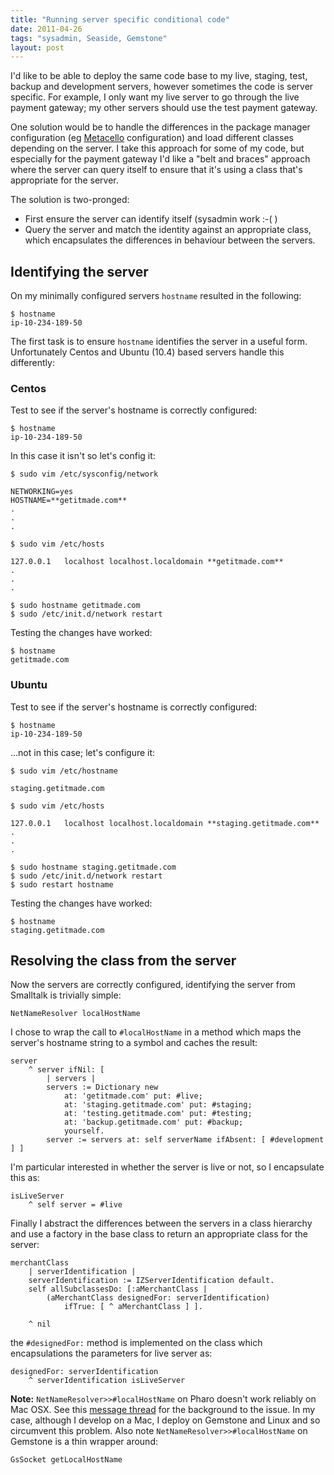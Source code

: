 ```yaml
---
title: "Running server specific conditional code"
date: 2011-04-26
tags: "sysadmin, Seaside, Gemstone"
layout: post
---
```

I'd like to be able to deploy the same code base to my live, staging, test, backup and development servers, however sometimes the code is server specific. For example, I only want my live server to go through the live payment gateway; my other servers should use the test payment gateway.

One solution would be to handle the differences in the package manager configuration (eg [Metacello](http://code.google.com/p/metacello/) configuration) and load different classes depending on the server. I take this approach for some of my code, but especially for the payment gateway I'd like a "belt and braces" approach where the server can query itself to ensure that it's using a class that's appropriate for the server.

The solution is two-pronged:

* First ensure the server can identify itself (sysadmin work :-( )
* Query the server and match the identity against an appropriate class, which encapsulates the differences in behaviour between the servers.


## Identifying the server
On my minimally configured servers `hostname` resulted in the following:

```
$ hostname
ip-10-234-189-50
```

The first task is to ensure `hostname` identifies the server in a useful form. Unfortunately Centos and Ubuntu (10.4) based servers handle this differently:

### Centos
Test to see if the server's hostname is correctly configured:

```
$ hostname
ip-10-234-189-50
```

In this case it isn't so let's config it:

```
$ sudo vim /etc/sysconfig/network
```

```
NETWORKING=yes
HOSTNAME=**getitmade.com**
.
.
.
```

```
$ sudo vim /etc/hosts
```
```
127.0.0.1   localhost localhost.localdomain **getitmade.com**
.
.
.
```


```
$ sudo hostname getitmade.com
$ sudo /etc/init.d/network restart
```

Testing the changes have worked:
```
$ hostname
getitmade.com
```

### Ubuntu
Test to see if the server's hostname is correctly configured:

```
$ hostname
ip-10-234-189-50
```

...not in this case; let's configure it:

```
$ sudo vim /etc/hostname
```

```
staging.getitmade.com
```

```
$ sudo vim /etc/hosts
```
```
127.0.0.1   localhost localhost.localdomain **staging.getitmade.com**
.
.
.
```

```
$ sudo hostname staging.getitmade.com
$ sudo /etc/init.d/network restart
$ sudo restart hostname
```

Testing the changes have worked:

```
$ hostname
staging.getitmade.com
```

## Resolving the class from the server
Now the servers are correctly configured, identifying the server from Smalltalk is trivially simple:

```smalltalk
NetNameResolver localHostName
```

I chose to wrap the call to `#localHostName` in a method which maps the server's hostname string to a symbol and caches the result:

```smalltalk
server
	^ server ifNil: [
		| servers |
		servers := Dictionary new
		 	at: 'getitmade.com' put: #live;
			at: 'staging.getitmade.com' put: #staging;
			at: 'testing.getitmade.com' put: #testing;
			at: 'backup.getitmade.com' put: #backup;
			yourself.
		server := servers at: self serverName ifAbsent: [ #development ] ]
```


I'm particular interested in whether the server is live or not, so I encapsulate this as:

```smalltalk
isLiveServer
	^ self server = #live
```

Finally I abstract the differences between the servers in a class hierarchy and use a factory in the base class to return an appropriate class for the server:

```smalltalk
merchantClass
	| serverIdentification |
	serverIdentification := IZServerIdentification default.
	self allSubclassesDo: [:aMerchantClass |
		(aMerchantClass designedFor: serverIdentification)
			ifTrue: [ ^ aMerchantClass ] ].

	^ nil
```


the `#designedFor:` method is implemented on the class which encapsulations the parameters for live server as:

```smalltalk
designedFor: serverIdentification
	^ serverIdentification isLiveServer
```


**Note:** `NetNameResolver>>#localHostName` on Pharo doesn't work reliably on Mac OSX. See this [message thread](http://lists.squeakfoundation.org/pipermail/squeak-dev/2010-March/146746.html) for the background to the issue. In my case, although I develop on a Mac, I deploy on Gemstone and Linux and so circumvent this problem. Also note `NetNameResolver>>#localHostName` on Gemstone is a thin wrapper around:

```smalltalk
GsSocket getLocalHostName
```
